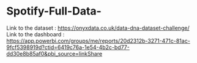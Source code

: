 # Spotify-Full-Data-
Link to the dataset : https://onyxdata.co.uk/data-dna-dataset-challenge/
Link to the dashboard : https://app.powerbi.com/groups/me/reports/20d2312b-3271-471c-81ac-9fcf5398919d?ctid=6419c76a-1e54-4b2c-bd77-dd30e8b85af0&pbi_source=linkShare
